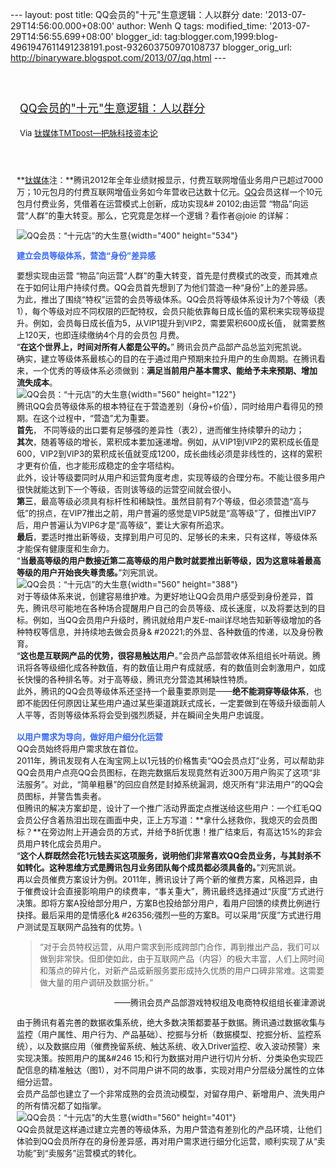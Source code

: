 --- layout: post title: QQ会员的"十元"生意逻辑：人以群分 date:
'2013-07-29T14:56:00.000+08:00' author: Wenh Q tags: modified\_time:
'2013-07-29T14:56:55.699+08:00' blogger\_id:
tag:blogger.com,1999:blog-4961947611491238191.post-932603750970108737
blogger\_orig\_url: http://binaryware.blogspot.com/2013/07/qq.html ---
<div style="margin: 10px; padding: 5px;">

<div style="font-size: 18px;">

[\
QQ会员的"十元"生意逻辑：人以群分](http://www.tmtpost.com/52116.html)

</div>

<div style="font-size: 13px;">

Via [钛媒体TMTpost—把脉科技资本论](http://www.tmtpost.com/)

</div>

</div>

<div style="font-size: 13px; padding: 15px 0 10px 10px;">

<div align="left">

**[钛媒体](http://www.tmtpost.com/ "钛媒体")注：**腾讯2012年全年业绩财报显示，付费互联网增值业务用户已超过7000万；10元包月的付费互联网增值业务如今年营收已达数十亿元。[QQ](http://www.tmtpost.com/tag/qq "查看 QQ 中的全部文章")会员这样一个10元包月付费业务，凭借着在运营模式上创新，成功实现&\#
20102;由运营
“物品”向运营“人群”的重大转变。那么，它究竟是怎样一个逻辑？看作者@joie 的详解：

</div>

<div align="left">

![QQ会员：“十元店”的大生意](http://www.tmtpost.com/wp-content/uploads/2013/07/137502082381-400x534.jpg "QQ会员：“十元店”的大生意"){width="400"
height="534"}

</div>

<div align="left">

<span
style="color: #3366ff;">**建立会员等级体系，营造“身份”差异感**</span>

</div>

要想实现由运营
“物品”向运营“人群”的重大转变，首先是付费模式的改变，而其难点在于如何让用户持续付费。QQ会员首先想到了为他们营造一种“身份”上的差异感。\
为此，推出了围绕“特权”运营的会员等级体系。QQ会员将等级体系设计为7个等级（表1），每个等级对应不同权限的匹配特权，会员只能依靠每日成长值的累积来实现等级提升。例如，会员每日成长值为5，从VIP1提升到VIP2，需要累积600成长值，
就需要熬上120天，也即连续缴纳4个月的会员包 月费。\
“**在这个世界上，时间对所有人都是公平的。**”
腾讯会员产品部产品总监刘宪凯说。\
确实，建立等级体系最核心的目的在于通过用户预期来拉升用户的生命周期。在腾讯看来，一个优秀的等级体系必须做到：**满足当前用户基本需求、能给予未来预期、增加流失成本**。\
![QQ会员：“十元店”的大生意](http://www.tmtpost.com/wp-content/uploads/2013/07/137502089221-560x122.png "QQ会员：“十元店”的大生意"){width="560"
height="122"}\
腾讯QQ会员等级体系的根本特征在于营造差别（身份+价值），同时给用户看得见的预期。在这个过程中，“营造”尤为重要。\
**首先**，
不同等级的出口要有足够强的差异性（表2），进而催生持续攀升的动力；\
**其次**，随着等级的增长，累积成本要加速递增。例如，从VIP1到VIP2的累积成长值是600，VIP2到VIP3的累积成长值就变成1200，成长曲线必须是非线性的，这样的累积才更有价值，也才能形成稳定的金字塔结构。\
此外，设计等级要同时从用户和运营角度考虑，实现等级的合理分布。不能让很多用户很快就能达到下一个等级，否则该等级的运营空间就会很小。\
**第三**，最高等级必须具有标杆性和稀缺性。虽然目前有7个等级，但必须营造“高与低”的拐点，在VIP7推出之前，用户普遍的感觉是VIP5就是“高等级”了，但推出VIP7后，用户普遍认为VIP6才是“高等级”，要让大家有所追求。\
**最后**，要适时推出新等级，支撑到用户可见的、足够长的未来，只有这样，等级体系才能保有健康度和生命力。\
“**当最高等级的用户数接近第二高等级的用户数时就要推出新等级，因为这意味着最高等级的用户开始丧失尊贵感。**”刘宪凯说。\
![QQ会员：“十元店”的大生意](http://www.tmtpost.com/wp-content/uploads/2013/07/137502094831-560x388.png "QQ会员：“十元店”的大生意"){width="560"
height="388"}\
对于等级体系来说，创建容易维护难。为更好地让QQ会员用户感受到身份差异，首先，腾讯尽可能地在各种场合提醒用户自己的会员等级、成长速度，以及将要达到的目标。例如，当QQ会员用户升级时，腾讯就给用户发E-mail详尽地告知新等级增加的各种特权等信息，并持续地去做会员身&
\#20221;的外显、各种数值的传递，以及身份教育。\
“**这也是互联网产品的优势，很容易触达用户**。”会员产品部营收体系组组长叶萌说。腾讯将各等级细化成各种数值，有的数值让用户有成就感，有的数值则会刺激用户，如成长快慢的各种排名等。对于高等级，腾讯充分营造其稀缺性特质。\
此外，腾讯的QQ会员等级体系还坚持一个最重要原则是——**绝不能洞穿等级体系**，也即不能因任何原因让某些用户通过某些渠道跳跃式成长，一定要做到在等级升级面前人人平等，否则等级体系将会受到强烈质疑，并在瞬间全失用户忠诚度。\
\
<span
style="color: #3366ff;">**以用户需求为导向，做好用户细分化运营**</span>\
QQ会员始终将用户需求放在首位。\
2011年，腾讯发现有人在淘宝网上以1元钱的价格售卖“QQ会员点灯”业务，可以帮助非QQ会员用户点亮QQ会员图标，在跑完数据后发现竟然有近300万用户购买了这项“非法服务”。对此，“简单粗暴”的回应自然是封掉系统漏洞，熄灭所有“非法用户”的QQ会员图标，并警告售卖者。\
但腾讯的解决方案却是，设计了一个推广活动界面定点推送给这些用户：一个红毛QQ会员公仔含着热泪出现在画面中央，正上方写道：**拿什么拯救你，我熄灭的会员图标？**在旁边附上开通会员的方式，并给予8折优惠！推广结束后，有高达15%的非会员用户转化成会员用户。\
“**这个人群既然会花1元钱去买这项服务，说明他们非常喜欢QQ会员业务，与其封杀不如转化。这种思维方式是腾讯包月业务团队每个成员都必须具备的。**”刘宪凯说。\
再以会员催费方案设计为例。2011年，腾讯设计了两个新的催费方案，风格迥异，由于催费设计会直接影响用户的续费率，“事关重大”，腾讯最终选择通过“灰度”方式进行决策。即将方案A投给部分用户，方案B也投给部分用户，看用户回馈的续费比例进行抉择。最后采用的是情感化&
\#26356;强烈一些的方案B。可以采用“灰度”方式进行用户测试是互联网产品独有的优势。\
> “对于会员特权运营，从用户需求到形成跨部门合作，再到推出产品，我们可以做到非常快。但即使如此，由于互联网产品（内容）的极大丰富，人们上网时间和落点的碎片化，对新产品或新服务要形成持久优质的用户口碑非常难。这需要做大量的用户调研及数据分析。”

<div style="text-align: right;">

——腾讯会员产品部游戏特权组及电商特权组组长崔津源说

</div>

由于腾讯有着完善的数据收集系统，绝大多数决策都要基于数据。腾讯通过数据收集与监控（用户属性、用户行为、产品基础）、挖掘与分析（数据模型、挖掘分析、监控系统），以及数据应用（催费挽留系统、触达系统、收入Driver监控、收入波动预警）来实现决策。按照用户的属&\#246
15;和行为数据对用户进行切片分析、分类染色实现匹配信息的精准触达（图1），对不同用户讲不同的故事，实现对用户分层级分属性的立体细分运营。\
会员产品部也建立了一个非常成熟的会员流动模型，对留存用户、新增用户、流失用户的所有情况都了如指掌。\
![QQ会员：“十元店”的大生意](http://www.tmtpost.com/wp-content/uploads/2013/07/137502099379-560x401.jpg "QQ会员：“十元店”的大生意"){width="560"
height="401"}\
QQ会员就是这样通过建立完善的等级体系，为用户营造有差别化的产品环境，让他们体验到QQ会员所存在的身份差异感，再对用户需求进行细分化运营，顺利实现了从“卖功能”到“卖服务”运营模式的转化。

</div>

